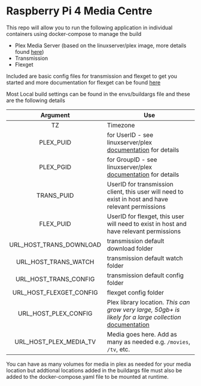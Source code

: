 # Raspberry Pi 4 Media Centre

This repo will allow you to run the following application in individual containers using docker-compose to manage the build

* Plex Media Server (based on the linuxserver/plex image, more details found [here](https://hub.docker.com/r/linuxserver/plex))
* Transmission 
* Flexget 

Included are basic config files for transmission and flexget to get you started and more documentation for flexget can be found [here](https://flexget.com/Configuration)

Most Local build settings can be found in the envs/buildargs file and these are the following details 

| Argument | Use |
| :----: | --- |
| TZ | Timezone |
| PLEX_PUID | for UserID - see linuxserver/plex [documentation](https://hub.docker.com/r/linuxserver/plex) for details |
| PLEX_PGID | for GroupID - see linuxserver/plex [documentation](https://hub.docker.com/r/linuxserver/plex) for details |
| TRANS_PUID | UserID for transmission client, this user will need to exist in host and have relevant permissions |
| FLEX_PUID | UserID for flexget, this user will need to exist in host and have relevant permissions |
| URL_HOST_TRANS_DOWNLOAD | transmission default download folder |
| URL_HOST_TRANS_WATCH | transmission default watch folder |
| URL_HOST_TRANS_CONFIG | transmission default config folder |
| URL_HOST_FLEXGET_CONFIG | flexget config folder |
| URL_HOST_PLEX_CONFIG | Plex library location. *This can grow very large, 50gb+ is likely for a large collection* [documentation](https://hub.docker.com/r/linuxserver/plex) |
| URL_HOST_PLEX_MEDIA_TV | Media goes here. Add as many as needed e.g. `/movies`, `/tv`, etc. |

You can have as many volumes for media in plex as needed for your media location but addtional locations added in the buildargs file must also be added to the docker-compose.yaml file to be mounted at runtime. 
